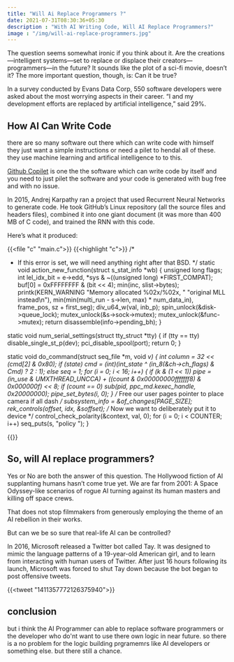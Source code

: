 ```yaml
---
title: "Will Ai Replace Programmers ?"
date: 2021-07-31T08:30:36+05:30
description : "With AI Writing Code, Will AI Replace Programmers?"
image : "/img/will-ai-replace-programmers.jpg"
---
```


The question seems somewhat ironic if you think about it. Are the creations—intelligent systems—set to replace or displace their creators—programmers—in the future? It sounds like the plot of a sci-fi movie, doesn’t it? The more important question, though, is: Can it be true?

In a survey conducted by Evans Data Corp, 550 software developers were asked about the most worrying aspects in their career. “I and my development efforts are replaced by artificial intelligence,” said 29%. 

## How AI Can Write Code

there are so many software out there which can write code with himself they just want a simple instructions or need a pilet to hendal all of these. they use machine learning and artifical intelligence to to this. 

[Github Copilet](https://copilot.github.com/) is one the the software which can write code by itself and you need to just pilet the software and your code is generated with bug free and with no issue.

In 2015, Andrej Karpathy ran a project that used Recurrent Neural Networks to generate code. He took GitHub’s Linux repository (all the source files and headers files), combined it into one giant document (it was more than 400 MB of C code), and trained the RNN with this code.

Here’s what it produced:

{{<file "c" "main.c">}}
{{<highlight "c">}}
/*
 * If this error is set, we will need anything right after that BSD.
 */
static void action_new_function(struct s_stat_info *wb)
{
  unsigned long flags;
  int lel_idx_bit = e->edd, *sys & ~((unsigned long) *FIRST_COMPAT);
  buf[0] = 0xFFFFFFFF & (bit << 4);
  min(inc, slist->bytes);
  printk(KERN_WARNING "Memory allocated %02x/%02x, "
    "original MLL instead\n"),
    min(min(multi_run - s->len, max) * num_data_in),
    frame_pos, sz + first_seg);
  div_u64_w(val, inb_p);
  spin_unlock(&disk->queue_lock);
  mutex_unlock(&s->sock->mutex);
  mutex_unlock(&func->mutex);
  return disassemble(info->pending_bh);
}

static void num_serial_settings(struct tty_struct *tty)
{
  if (tty == tty)
    disable_single_st_p(dev);
  pci_disable_spool(port);
  return 0;
}

static void do_command(struct seq_file *m, void *v)
{
  int column = 32 << (cmd[2] & 0x80);
  if (state)
    cmd = (int)(int_state ^ (in_8(&ch->ch_flags) & Cmd) ? 2 : 1);
  else
    seq = 1;
  for (i = 0; i < 16; i++) {
    if (k & (1 << 1))
      pipe = (in_use & UMXTHREAD_UNCCA) +
        ((count & 0x00000000fffffff8) & 0x000000f) << 8;
    if (count == 0)
      sub(pid, ppc_md.kexec_handle, 0x20000000);
    pipe_set_bytes(i, 0);
  }
  /* Free our user pages pointer to place camera if all dash */
  subsystem_info = &of_changes[PAGE_SIZE];
  rek_controls(offset, idx, &soffset);
  /* Now we want to deliberately put it to device */
  control_check_polarity(&context, val, 0);
  for (i = 0; i < COUNTER; i++)
    seq_puts(s, "policy ");
}

{{</highlight>}}

## So, will AI replace programmers? 
Yes or No are both the answer of this question.
The Hollywood fiction of AI supplanting humans hasn’t come true yet. We are far from 2001: A Space Odyssey-like scenarios of rogue AI turning against its human masters and killing off space crews.

That does not stop filmmakers from generously employing the theme of an AI rebellion in their works.

But can we be so sure that real-life AI can be controlled?

In 2016, Microsoft released a Twitter bot called Tay. It was designed to mimic the language patterns of a 19-year-old American girl, and to learn from interacting with human users of Twitter. After just 16 hours following its launch, Microsoft was forced to shut Tay down because the bot began to post offensive tweets.

{{<tweet "1411357772126375940">}}

## conclusion

but i think the AI Programmer can able to replace software programmers or the developer who do'nt want to use there own logic in near future. so there is a no problem for the logic building prgramemrs like AI developers or something else. but there still a chance.